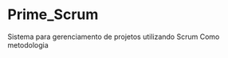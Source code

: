 Prime_Scrum
===============

Sistema para gerenciamento de projetos utilizando Scrum Como metodologia

